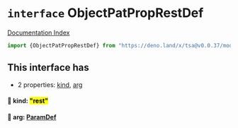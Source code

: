# `interface` ObjectPatPropRestDef

[Documentation Index](../README.md)

```ts
import {ObjectPatPropRestDef} from "https://deno.land/x/tsa@v0.0.37/mod.ts"
```

## This interface has

- 2 properties:
[kind](#-kind-rest),
[arg](#-arg-paramdef)


#### 📄 kind: <mark>"rest"</mark>



#### 📄 arg: [ParamDef](../type.ParamDef/README.md)



